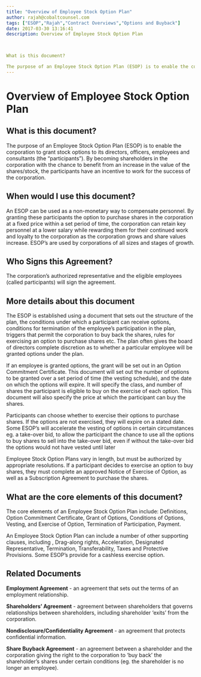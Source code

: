 ```yaml
---
title: "Overview of Employee Stock Option Plan"
author: rajah@cobaltcounsel.com
tags: ["ESOP","Rajah","Contract Overviews","Options and Buyback"]
date: 2017-03-30 13:16:41
description: Overview of Employee Stock Option Plan

 

What is this document?

The purpose of an Employee Stock Option Plan (ESOP) is to enable the corporation to grant stock options to its directors, officers, e..."
---
```


# Overview of Employee Stock Option Plan

 

## What is this document?

The purpose of an Employee Stock Option Plan (ESOP) is to enable the corporation to grant stock options to its directors, officers, employees and consultants (the “participants”). By becoming shareholders in the corporation with the chance to benefit from an increase in the value of the shares/stock, the participants have an incentive to work for the success of the corporation.

 

## When would I use this document?

An ESOP can be used as a non-monetary way to compensate personnel.  By granting these participants the option to purchase shares in the corporation at a fixed price within a set period of time, the corporation can retain key personnel at a lower salary while rewarding them for their continued work and loyalty to the corporation as the corporation grows and share values increase. ESOP’s are used by corporations of all sizes and stages of growth.

 

## Who Signs this Agreement?

The corporation’s authorized representative and the eligible employees (called participants) will sign the agreement.

 

## More details about this document

The ESOP is established using a document that sets out the structure of the plan, the conditions under which a participant can receive options, conditions for termination of the employee’s participation in the plan, triggers that permit the corporation to buy back the shares, rules for exercising an option to purchase shares etc. The plan often gives the board of directors complete discretion as to whether a particular employee will be granted options under the plan.

If an employee is granted options, the grant will be set out in an Option Commitment Certificate. This document will set out the number of options to be granted over a set period of time (the vesting schedule), and the date on which the options will expire. It will specify the class, and number of shares the participant is eligible to buy on the exercise of each option. This document will also specify the price at which the participant can buy the shares.

Participants can choose whether to exercise their options to purchase shares. If the options are not exercised, they will expire on a stated date. Some ESOP’s will accelerate the vesting of options in certain circumstances eg. a take-over bid, to allow the participant the chance to use all the options to buy shares to sell into the take-over bid, even if without the take-over bid the options would not have vested until later

Employee Stock Option Plans vary in length, but must be authorized by appropriate resolutions. If a participant decides to exercise an option to buy shares, they must complete an approved Notice of Exercise of Option, as well as a Subscription Agreement to purchase the shares.

 

## What are the core elements of this document?

The core elements of an Employee Stock Option Plan include: Definitions, Option Commitment Certificate, Grant of Options, Conditions of Options, Vesting, and Exercise of Option,  Termination of Participation, Payment.

An Employee Stock Option Plan can include a number of other supporting clauses, including , Drag-along rights, Acceleration, Designated Representative, Termination, Transferability, Taxes and Protective Provisions. Some ESOP’s provide for a cashless exercise option.

 

## Related Documents

**Employment Agreement** - an agreement that sets out the terms of an employment relationship.

**Shareholders’ Agreement** - agreement between shareholders that governs relationships between shareholders, including shareholder ‘exits’ from the corporation.

**Nondisclosure/Confidentiality Agreement** - an agreement that protects confidential information.

**Share Buyback Agreement** - an agreement between a shareholder and the corporation giving the right to the corporation to ‘buy back’ the shareholder’s shares under certain conditions (eg. the shareholder is no longer an employee).
